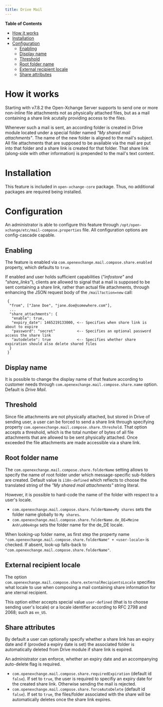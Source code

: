 ```yaml
---
title: Drive Mail
---
```


<!-- START doctoc generated TOC please keep comment here to allow auto update -->
<!-- DON'T EDIT THIS SECTION, INSTEAD RE-RUN doctoc TO UPDATE -->
**Table of Contents**

- [How it works](#how-it-works)
- [Installation](#installation)
- [Configuration](#configuration)
  - [Enabling](#enabling)
  - [Display name](#display-name)
  - [Threshold](#threshold)
  - [Root folder name](#root-folder-name)
  - [External recipient locale](#external-recipient-locale)
  - [Share attributes](#share-attributes)

<!-- END doctoc generated TOC please keep comment here to allow auto update -->

# How it works
Starting with v7.8.2 the Open-Xchange Server supports to send one or more non-inline file attachments not as physically attached files, but as a mail containing a share link acutally providing access to the files.

Whenever such a mail is sent, an according folder is created in Drive module located under a special folder named _"My shared mail attachments"_. The name of the new folder is aligned to the mail's subject. All file attachments that are supposed to be available via the mail are put into that folder and a share link is created for that folder. That share link (along-side with other information) is prepended to the mail's text content.

# Installation
This feature is included in ``open-xchange-core`` package. Thus, no additional packages are required being installed.

# Configuration
An administrator is able to configure this feature through `/opt/open-xchange/etc/mail-compose.properties` file. All configuration options are config-cascade capable.

## Enabling
The feature is enabled via ``com.openexchange.mail.compose.share.enabled`` property, which defaults to ``true``.

If enabled and user holds sufficient capabilities (_"infostore"_ and _"share_links"_), clients are allowed to signal that a mail is supposed to be sent containing a share link, rather than actual file attachments, through enhancing the JSON request body of the ``/mail?action=new`` call:

```
 {
  "from", ["Jane Doe", "jane.doe@somewhere.com"],
  ...
  "share_attachments": {
   "enable": true,
   "expiry_date": 1465219133000, <-- Specifies when share link is about to expire
   "password": "secret"          <-- Specifies an optional password access the share link
   "autodelete": true            <-- Specifies whether share expiration should also delete shared files
  }
 }
```

## Display name

It is possible to change the display name of that feature according to customer needs through ``com.openexchange.mail.compose.share.name`` option. Default is _Drive Mail_.

## Threshold

Since file attachments are not physically attached, but stored in Drive of sending user, a user can be forced to send a share link through specifying property ``com.openexchange.mail.compose.share.threshold``. That option accepts a threshold, which is the total number of bytes of all file attachments that are allowed to be sent physically attached. Once exceeded the file attachments are made accessible via a share link.

## Root folder name
The ``com.openexchange.mail.compose.share.folderName`` setting allows to specify the name of root folder under which message-specific sub-folders are created. Default value is ``i18n-defined`` which reflects to choose the translated string of the _"My shared mail attachments"_ string literal.

However, it is possible to hard-code the name of the folder with respect to a user's locale.

 - ``com.openexchange.mail.compose.share.folderName=My shares`` sets the folder name globally to ``My shares``.
 - ``com.openexchange.mail.compose.share.folderName.de_DE=Meine Anh\u00e4nge`` sets the folder name for the de_DE locale.

When looking-up folder name, as first step the property name ``"com.openexchange.mail.compose.share.folderName" + <user-locale>`` is checked. If absent, look-up falls-back to ``"com.openexchange.mail.compose.share.folderName"``.

## External recipient locale
The option ``com.openexchange.mail.compose.share.externalRecipientsLocale`` specifies what locale to use when composing a mail containing share information for ane xternal recipient.

This option either accepts special value ``user-defined`` (that is to choose sending user's locale) or a locale identifier according to RFC 2798 and 2068; such as ``en_US``.

## Share attributes
By default a user can optionally specify whether a share link has an expiry date and if (provded a expiry date is set) the associated folder is automatically deleted from Drive module if share link is expired.

An administrator can enforce, whether an expiry date and an accompanying auto-delete flag is required.

 - ``com.openexchange.mail.compose.share.requiredExpiration`` (default id ``false``). If set to ``true``, the user is required to specifiy an expiry date for the created share link. Otherwise sending the mail is rejected.
 - ``com.openexchange.mail.compose.share.forceAutoDelete`` (default id ``false``). If set to ``true``, the files/folder associated with the share will be automatically deletes once the share link expires.
